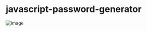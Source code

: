 # javascript-password-generator

![image](https://github.com/edgardoPlata/javascript-password-generator/assets/110790324/554622b1-50c3-4ce3-84e4-901d6ce7a23f)
